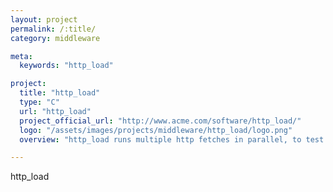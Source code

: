 ```yaml
---
layout: project
permalink: /:title/
category: middleware

meta:
  keywords: "http_load"

project:
  title: "http_load"
  type: "C"
  url: "http_load"
  project_official_url: "http://www.acme.com/software/http_load/"
  logo: "/assets/images/projects/middleware/http_load/logo.png"
  overview: "http_load runs multiple http fetches in parallel, to test the throughput of a web server. However unlike most such test clients, it runs in a single process, so it doesn't bog down the client machine. It can be configured to do https fetches as well."

---
```

<p>http_load</p>

